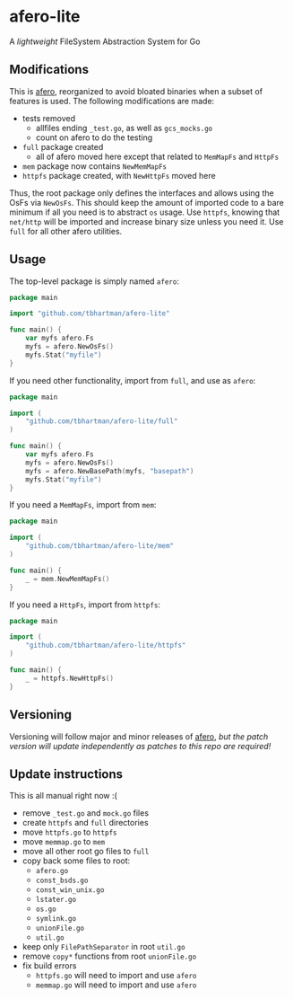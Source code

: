 afero-lite
==========

A *lightweight* FileSystem Abstraction System for Go

Modifications
-------------

This is [afero](http://github.com/spf13/afero), reorganized to avoid
bloated binaries when a subset of features is used.  The following
modifications are made:

  * tests removed
    - allfiles ending `_test.go`, as well as `gcs_mocks.go`
	- count on afero to do the testing
  * `full` package created
    - all of afero moved here except that related to `MemMapFs` and `HttpFs`
  * `mem` package now contains `NewMemMapFs`
  * `httpfs` package created, with `NewHttpFs` moved here

Thus, the root package only defines the interfaces and allows using
the OsFs via `NewOsFs`.  This should keep the amount of imported code to
a bare minimum if all you need is to abstract `os` usage.
Use `httpfs`, knowing that `net/http` will be imported
and increase binary size unless you need it.  Use `full` for all
other afero utilities.

Usage
-----

The top-level package is simply named `afero`:

```go
package main

import "github.com/tbhartman/afero-lite"

func main() {
	var myfs afero.Fs
	myfs = afero.NewOsFs()
	myfs.Stat("myfile")
}
```

If you need other functionality, import from `full`, and use
as `afero`:

```go
package main

import (
	"github.com/tbhartman/afero-lite/full"
)

func main() {
	var myfs afero.Fs
	myfs = afero.NewOsFs()
	myfs = afero.NewBasePath(myfs, "basepath")
	myfs.Stat("myfile")
}
```

If you need a `MemMapFs`, import from `mem`:

```go
package main

import (
	"github.com/tbhartman/afero-lite/mem"
)

func main() {
	_ = mem.NewMemMapFs()
}
```

If you need a `HttpFs`, import from `httpfs`:

```go
package main

import (
	"github.com/tbhartman/afero-lite/httpfs"
)

func main() {
	_ = httpfs.NewHttpFs()
}
```

Versioning
----------

Versioning will follow major and minor releases of [afero]("github.com/spf13/afero"),
*but the patch version will update independently as patches to this repo are required!*

Update instructions
-------------------

This is all manual right now :(

 * remove `_test.go` and `mock.go` files
 * create `httpfs` and `full` directories
 * move `httpfs.go` to `httpfs`
 * move `memmap.go` to `mem`
 * move all other root go files to `full`
 * copy back some files to root:
   - `afero.go`
   - `const_bsds.go`
   - `const_win_unix.go`
   - `lstater.go`
   - `os.go`
   - `symlink.go`
   - `unionFile.go`
   - `util.go`
 * keep only `FilePathSeparator` in root `util.go`
 * remove `copy*` functions from root `unionFile.go`
 * fix build errors
   - `httpfs.go` will need to import and use `afero`
   - `memmap.go` will need to import and use `afero`
